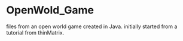 # OpenWold_Game
files from an open world game created in Java. initially started from a tutorial from thinMatrix.
